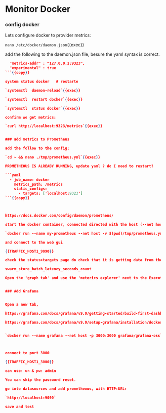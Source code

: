 
# Monitor Docker

### config docker

Lets configure docker to provider metrics:

`nano /etc/docker/daemon.json`{{exec}}

add the following to the daemon.json file, besure the yaml syntax is correct.

```json
  "metrics-addr" : "127.0.0.1:9323",
  "experimental" : true
```{{copy}}

system status docker   # restarte

`systemctl  daemon-reload`{{exec}}

`systemctl  restart docker`{{exec}}

`systemctl  status docker`{{exec}}

confirm we get metrics:

`curl http://localhost:9323/metrics`{{exec}}


### add metrics to Prometheus

add the follow to the config:

`cd ~ && nano ./tmp/prometheus.yml`{{exec}}

PROMETHEOUS IS ALREADY RUNNING, update yaml ? do I need to restart?

```yaml
  - job_name: docker  
    metrics_path: /metrics
    static_configs:
      - targets: ['localhost:9323']
```{{copy}}



https://docs.docker.com/config/daemon/prometheus/

start the docker container, connected directed with the host (--net host)

`docker run --name my-prometheus --net host -v $(pwd)/tmp/prometheus.yml:/etc/prometheus/prometheus.yml -p 9090:9090 prom/prometheus`{{exec}}

and connect to the web gui

{{TRAFFIC_HOST1_9090}}

check the status>targets page do check that it is getting data from the docker endpoint (port 9323)

swarm_store_batch_latency_seconds_count

Open the 'graph tab' and use the 'meterics explorer' next to the Execute button


### Add Grafana


Open a new tab,

https://grafana.com/docs/grafana/v9.0/getting-started/build-first-dashboard/

https://grafana.com/docs/grafana/v9.0/setup-grafana/installation/docker/


`docker run --name grafana --net host -p 3000:3000 grafana/grafana-oss`{{exec}}



connect to port 3000

{{TRAFFIC_HOST1_3000}}

can use: un & pw: admin

You can skip the password reset.

go into datasources and add prometheous, with HTTP:URL:

`http://localhost:9090`

save and test



